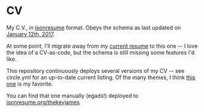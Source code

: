 # CV
My C.V., in [jsonresume](https://github.com/jsonresume/resume-schema) format.
Obeys the schema as last updated on
[January 12th, 2017](https://github.com/jsonresume/resume-schema/blob/c9d424acb56bed878d126425e26c5a0ef0ed17d2/schema.json).

At some point, I'll migrate away from my
[current resume](http://thekev.in/resource/cv.pdf) to this one -- I love the
idea of a CV-as-code, but the schema is still missing some features I'd like.

This repository continuously deploys several versions of my CV -- see
circle.yml for an up-to-date current listing. Of the many themes, I think
[this one](https://circleci.com/api/v1/project/TheKevJames/cv/latest/artifacts/0/$CIRCLE_ARTIFACTS/resume-elegant.html?branch=master&filter=successful)
is my favorite.

You can find that one manually (egads!) deployed to
[jsonresume.org/thekevjames](http://registry.jsonresume.org/thekevjames)
